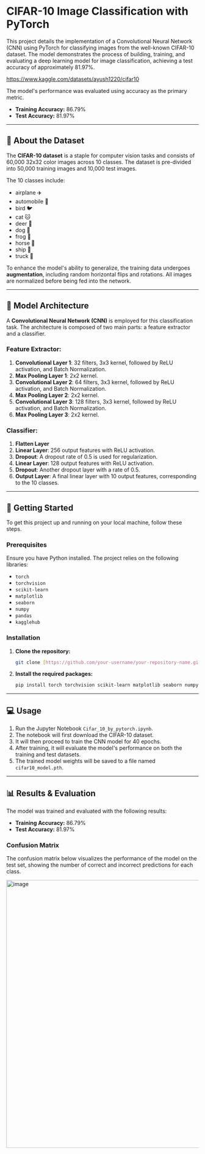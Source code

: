 # CIFAR-10 Image Classification with PyTorch

This project details the implementation of a Convolutional Neural Network (CNN) using PyTorch for classifying images from the well-known CIFAR-10 dataset. The model demonstrates the process of building, training, and evaluating a deep learning model for image classification, achieving a test accuracy of approximately 81.97%.


https://www.kaggle.com/datasets/ayush1220/cifar10


The model's performance was evaluated using accuracy as the primary metric.

-   **Training Accuracy:** 86.79%
-   **Test Accuracy:** 81.97%


***

## 📖 About the Dataset

The **CIFAR-10 dataset** is a staple for computer vision tasks and consists of 60,000 32x32 color images across 10 classes. The dataset is pre-divided into 50,000 training images and 10,000 test images.

The 10 classes include:
- airplane ✈️
- automobile 🚗
- bird 🐦
- cat 🐱
- deer 🦌
- dog 🐶
- frog 🐸
- horse 🐴
- ship 🚢
- truck 🚚

To enhance the model's ability to generalize, the training data undergoes **augmentation**, including random horizontal flips and rotations. All images are normalized before being fed into the network.

***

## 🧠 Model Architecture

A **Convolutional Neural Network (CNN)** is employed for this classification task. The architecture is composed of two main parts: a feature extractor and a classifier.

### Feature Extractor:
1.  **Convolutional Layer 1**: 32 filters, 3x3 kernel, followed by ReLU activation, and Batch Normalization.
2.  **Max Pooling Layer 1**: 2x2 kernel.
3.  **Convolutional Layer 2**: 64 filters, 3x3 kernel, followed by ReLU activation, and Batch Normalization.
4.  **Max Pooling Layer 2**: 2x2 kernel.
5.  **Convolutional Layer 3**: 128 filters, 3x3 kernel, followed by ReLU activation, and Batch Normalization.
6.  **Max Pooling Layer 3**: 2x2 kernel.

### Classifier:
1.  **Flatten Layer**
2.  **Linear Layer**: 256 output features with ReLU activation.
3.  **Dropout**: A dropout rate of 0.5 is used for regularization.
4.  **Linear Layer**: 128 output features with ReLU activation.
5.  **Dropout**: Another dropout layer with a rate of 0.5.
6.  **Output Layer**: A final linear layer with 10 output features, corresponding to the 10 classes.

***

## 🚀 Getting Started

To get this project up and running on your local machine, follow these steps.

### Prerequisites

Ensure you have Python installed. The project relies on the following libraries:
- `torch`
- `torchvision`
- `scikit-learn`
- `matplotlib`
- `seaborn`
- `numpy`
- `pandas`
- `kagglehub`

### Installation

1.  **Clone the repository:**
    ```sh
    git clone [https://github.com/your-username/your-repository-name.git](https://github.com/your-username/your-repository-name.git)
    ```
2.  **Install the required packages:**
    ```sh
    pip install torch torchvision scikit-learn matplotlib seaborn numpy pandas kagglehub
    ```

***

## 💻 Usage

1.  Run the Jupyter Notebook `Cifar_10_by_pytorch.ipynb`.
2.  The notebook will first download the CIFAR-10 dataset.
3.  It will then proceed to train the CNN model for 40 epochs.
4.  After training, it will evaluate the model's performance on both the training and test datasets.
5.  The trained model weights will be saved to a file named `cifar10_model.pth`.

***

## 📊 Results & Evaluation

The model was trained and evaluated with the following results:

-   **Training Accuracy:** 86.79%
-   **Test Accuracy:** 81.97%

### Confusion Matrix

The confusion matrix below visualizes the performance of the model on the test set, showing the number of correct and incorrect predictions for each class.

<img width="788" height="701" alt="image" src="https://github.com/user-attachments/assets/daebb0a3-c7ce-4939-8bea-2836ad8e19be" />



